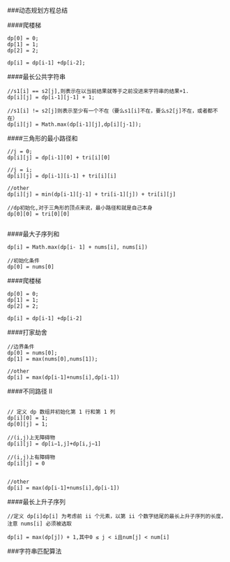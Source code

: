 ###动态规划方程总结

####爬楼梯
```
dp[0] = 0;
dp[1] = 1;
dp[2] = 2;

dp[i] = dp[i-1] +dp[i-2];
```

####最长公共字符串
```
//s1[i] == s2[j],则表示在以当前结果就等于之前没进来字符串的结果+1.
dp[i][j] = dp[i-1][j-1] + 1;

//s1[i] != s2[j]则表示至少有一个不在（要么s1[i]不在，要么s2[j]不在，或者都不在）
dp[i][j] = Math.max(dp[i-1][j],dp[i][j-1]);

```

####三角形的最小路径和
```
//j = 0;
dp[i][j] = dp[i-1][0] + tri[i][0]

//j = i;
dp[i][j] = dp[i-1][i-1] + tri[i][i]

//other
dp[i][j] = min(dp[i-1][j-1] + tri[i-1][j]) + tri[i][j]

//dp初始化,对于三角形的顶点来说，最小路径和就是自己本身
dp[0][0] = tri[0][0]


```

####最大子序列和
```
dp[i] = Math.max(dp[i- 1] + nums[i], nums[i])

//初始化条件
dp[0] = nums[0]

```

####爬楼梯
```
dp[0] = 0;
dp[1] = 1;
dp[2] = 2;

dp[i] = dp[i-1] +dp[i-2]
```

####打家劫舍
```
//边界条件
dp[0] = nums[0];
dp[1] = max(nums[0],nums[1]);

//other
dp[i] = max(dp[i-1]+nums[i],dp[i-1])

```


 ####不同路径 II
 ```
 
// 定义 dp 数组并初始化第 1 行和第 1 列
dp[i][0] = 1;
dp[0][j] = 1;
   
//(i,j)上无障碍物
dp[i][j] = dp[i−1,j]+dp[i,j−1]

//(i,j)上有障碍物
dp[i][j] = 0
​	
 
 //other
 dp[i] = max(dp[i-1]+nums[i],dp[i-1])
 
 ```
 
 ####最长上升子序列
 ```
//定义 dp[i]dp[i] 为考虑前 ii 个元素，以第 ii 个数字结尾的最长上升子序列的长度，注意 nums[i] 必须被选取

dp[i] = max(dp[j]) + 1,其中0 ≤ j < i且num[j] < num[i]
 
 ```

###字符串匹配算法

